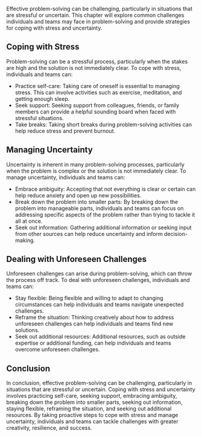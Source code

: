 
Effective problem-solving can be challenging, particularly in situations that are stressful or uncertain. This chapter will explore common challenges individuals and teams may face in problem-solving and provide strategies for coping with stress and uncertainty.

Coping with Stress
------------------

Problem-solving can be a stressful process, particularly when the stakes are high and the solution is not immediately clear. To cope with stress, individuals and teams can:

* Practice self-care: Taking care of oneself is essential to managing stress. This can involve activities such as exercise, meditation, and getting enough sleep.
* Seek support: Seeking support from colleagues, friends, or family members can provide a helpful sounding board when faced with stressful situations.
* Take breaks: Taking short breaks during problem-solving activities can help reduce stress and prevent burnout.

Managing Uncertainty
--------------------

Uncertainty is inherent in many problem-solving processes, particularly when the problem is complex or the solution is not immediately clear. To manage uncertainty, individuals and teams can:

* Embrace ambiguity: Accepting that not everything is clear or certain can help reduce anxiety and open up new possibilities.
* Break down the problem into smaller parts: By breaking down the problem into manageable parts, individuals and teams can focus on addressing specific aspects of the problem rather than trying to tackle it all at once.
* Seek out information: Gathering additional information or seeking input from other sources can help reduce uncertainty and inform decision-making.

Dealing with Unforeseen Challenges
----------------------------------

Unforeseen challenges can arise during problem-solving, which can throw the process off track. To deal with unforeseen challenges, individuals and teams can:

* Stay flexible: Being flexible and willing to adapt to changing circumstances can help individuals and teams navigate unexpected challenges.
* Reframe the situation: Thinking creatively about how to address unforeseen challenges can help individuals and teams find new solutions.
* Seek out additional resources: Additional resources, such as outside expertise or additional funding, can help individuals and teams overcome unforeseen challenges.

Conclusion
----------

In conclusion, effective problem-solving can be challenging, particularly in situations that are stressful or uncertain. Coping with stress and uncertainty involves practicing self-care, seeking support, embracing ambiguity, breaking down the problem into smaller parts, seeking out information, staying flexible, reframing the situation, and seeking out additional resources. By taking proactive steps to cope with stress and manage uncertainty, individuals and teams can tackle challenges with greater creativity, resilience, and success.

